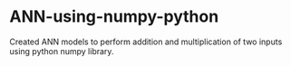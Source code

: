 # ANN-using-numpy-python
Created ANN models to perform addition and multiplication of two inputs using python numpy library.
